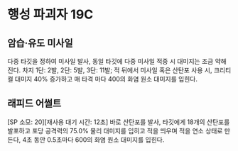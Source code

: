 # 행성 파괴자 19C

## 암습·유도 미사일

다중 타깃을 정하여 미사일 발사, 동일 타깃에 다중 미사일 적중 시 대미지는 조금 약해진다. 차지 1단: 2발, 2단: 5발, 3단: 11발;
적 뒤에서 미사일 혹은 산탄포 사용 시, 크리티컬 대미지 40% 증가하고 매 타격 마다 400의 화염 원소 대미지를 입힌다.

## 래피드 어썰트

[SP 소모: 20][재사용 대기 시간: 12초] 바로 산탄포를 발사, 타깃에게 18개의 산탄포를 발포하고 포당 공격력의 75.0% 물리 대미지를 입히고 적을 띄우며 적을 연소 상태로 만든다, 4초 동안 0.5초마다 600의 화염 원소 대미지를 입힌다.
